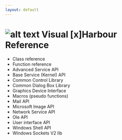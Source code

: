 ```yaml
---
layout: default
---
```

![alt text](favicon.ico "Visual [x]Harbour Reference") Visual [x]Harbour Reference
====================
* Class reference  
* Function reference  
* Advanced Service API  
* Base Service (Kernel) API  
* Common Control Library  
* Common Dialog Box Library  
* Graphics Device Interface  
* Macros (pseudo functions)  
* Mail API  
* Microsoft Image API  
* Network Service API  
* Ole API  
* User interface API  
* Windows Shell API  
* Windows Sockets V2 lib  



